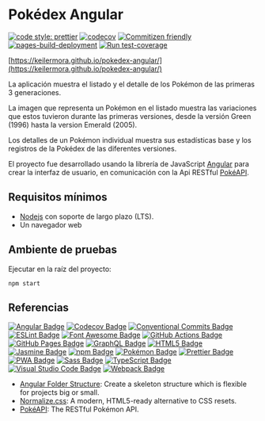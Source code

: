 # Pokédex Angular

[![code style: prettier](https://img.shields.io/badge/code_style-prettier-ff69b4.svg)](https://github.com/prettier/prettier)
[![codecov](https://codecov.io/gh/keilermora/pokedex-angular/branch/master/graph/badge.svg?token=9E0D28IOFT)](https://codecov.io/gh/keilermora/pokedex-angular)
[![Commitizen friendly](https://img.shields.io/badge/commitizen-friendly-brightgreen.svg)](http://commitizen.github.io/cz-cli/)
[![pages-build-deployment](https://github.com/keilermora/pokedex-angular/actions/workflows/pages/pages-build-deployment/badge.svg)](https://github.com/keilermora/pokedex-angular/actions/workflows/pages/pages-build-deployment)
[![Run test-coverage](https://github.com/keilermora/pokedex-angular/actions/workflows/pipelines.yml/badge.svg)](https://github.com/keilermora/pokedex-angular/actions/workflows/pipelines.yml)

[https://keilermora.github.io/pokedex-angular/](https://keilermora.github.io/pokedex-angular/)

La aplicación muestra el listado y el detalle de los Pokémon de las primeras 3 generaciones.

La imagen que representa un Pokémon en el listado muestra las variaciones que estos tuvieron durante las primeras versiones, desde la versión Green (1996) hasta la version Emerald (2005).

Los detalles de un Pokémon individual muestra sus estadísticas base y los registros de la Pokédex de las diferentes versiones.

El proyecto fue desarrollado usando la librería de JavaScript [Angular](https://angular.io/) para crear la interfaz de usuario, en comunicación con la Api RESTful [PokéAPI](https://pokeapi.co/).

## Requisitos mínimos

- [Nodejs](https://nodejs.org) con soporte de largo plazo (LTS).
- Un navegador web

## Ambiente de pruebas

Ejecutar en la raíz del proyecto:

```
npm start
```

## Referencias

[![Angular Badge](https://img.shields.io/badge/Angular-DD0031?logo=angular&logoColor=fff&style=flat)](https://angular.io/)
[![Codecov Badge](https://img.shields.io/badge/Codecov-F01F7A?logo=codecov&logoColor=fff&style=flat)](https://about.codecov.io/)
[![Conventional Commits Badge](https://img.shields.io/badge/Conventional%20Commits-FE5196?logo=conventionalcommits&logoColor=fff&style=flat)](https://www.conventionalcommits.org/en/v1.0.0/)
[![ESLint Badge](https://img.shields.io/badge/ESLint-4B32C3?logo=eslint&logoColor=fff&style=flat)](https://eslint.org/)
[![Font Awesome Badge](https://img.shields.io/badge/Font%20Awesome-528DD7?logo=fontawesome&logoColor=fff&style=flat)](https://fontawesome.com/v5/docs/web/use-with/angular)
[![GitHub Actions Badge](https://img.shields.io/badge/GitHub%20Actions-2088FF?logo=githubactions&logoColor=fff&style=flat)](https://github.com/features/actions)
[![GitHub Pages Badge](https://img.shields.io/badge/GitHub%20Pages-222?logo=githubpages&logoColor=fff&style=flat)](https://pages.github.com/)
[![GraphQL Badge](https://img.shields.io/badge/GraphQL-E10098?logo=graphql&logoColor=fff&style=flat)](https://graphql.org/)
[![HTML5 Badge](https://img.shields.io/badge/HTML5-E34F26?logo=html5&logoColor=fff&style=flat)](https://developer.mozilla.org/en-US/docs/Web/HTML)
[![Jasmine Badge](https://img.shields.io/badge/Jasmine-8A4182?logo=jasmine&logoColor=fff&style=flat)](https://jasmine.github.io/)
[![npm Badge](https://img.shields.io/badge/npm-CB3837?logo=npm&logoColor=fff&style=flat)](https://www.npmjs.com/)
[![Pokémon Badge](https://img.shields.io/badge/Pok%C3%A9mon-FFCB05?logo=pokemon&logoColor=000&style=flat)](https://www.pokemon.com/el/pokedex/)
[![Prettier Badge](https://img.shields.io/badge/Prettier-F7B93E?logo=prettier&logoColor=fff&style=flat)](https://prettier.io/)
[![PWA Badge](https://img.shields.io/badge/PWA-5A0FC8?logo=pwa&logoColor=fff&style=flat)](https://web.dev/progressive-web-apps/)
[![Sass Badge](https://img.shields.io/badge/Sass-C69?logo=sass&logoColor=fff&style=flat)](https://sass-lang.com/guide)
[![TypeScript Badge](https://img.shields.io/badge/TypeScript-3178C6?logo=typescript&logoColor=fff&style=flat)](https://www.typescriptlang.org/)
[![Visual Studio Code Badge](https://img.shields.io/badge/Visual%20Studio%20Code-007ACC?logo=visualstudiocode&logoColor=fff&style=flat)](https://code.visualstudio.com/)
[![Webpack Badge](https://img.shields.io/badge/Webpack-8DD6F9?logo=webpack&logoColor=000&style=flat)](https://webpack.js.org/)

- [Angular Folder Structure](https://angular-folder-structure.readthedocs.io/en/latest/): Create a skeleton structure which is flexible for projects big or small.
- [Normalize.css](https://necolas.github.io/normalize.css/): A modern, HTML5-ready alternative to CSS resets.
- [PokéAPI](https://pokeapi.co/): The RESTful Pokémon API.
